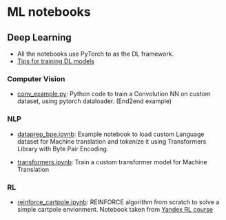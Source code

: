 # ML notebooks

## Deep Learning

- All the notebooks use PyTorch to as the DL framework.
- [Tips for training DL models](https://basujindal.me/python/deep%20learning/machine%20learning/computer%20vision/2021/06/15/tips-for-deep-learning.html)

### Computer Vision

- [conv_example.py](CV/conv_example.py): Python code to train a Convolution NN on custom dataset, using pytorch dataloader. (End2end example)

### NLP

- [dataprep_bpe.ipynb](NLP/dataprep_bpe.ipynb): Example notebook to load custom Language dataset for Machine translation and tokenize it using Transformers Library with Byte Pair Encoding.

- [transformers.ipynb](NLP/transformers.ipynb): Train a custom transformer model for Machine Translation

### RL

- [reinforce_cartpole.ipynb](RL/reinforce_cartpole.ipynb): REINFORCE algorithm from scratch to solve a simple cartpole envionment. Notebook taken from [Yandex RL course](https://github.com/yandexdataschool/Practical_RL)
